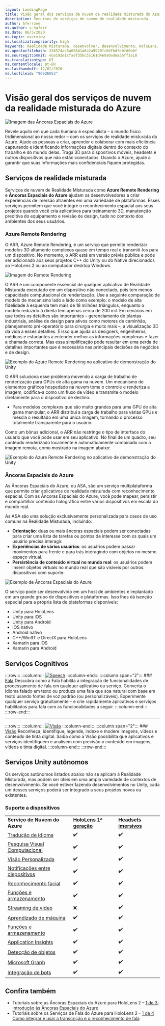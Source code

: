 ```yaml
---
layout: LandingPage
title: Visão geral dos serviços de nuvem da realidade misturada do Azure
description: Recursos de serviços de nuvem de realidade misturada.
author: hferrone
ms.author: v-haferr
ms.date: 06/5/2020
ms.topic: overview
ms.localizationpriority: high
keywords: Realidade Misturada, desenvolver, desenvolvimento, HoloLens, serviços de nuvem, Azure, remote rendering, âncoras espaciais, serviços cognitivos, cognição, unity, machine learning, tradução de fala, pesquisa visual computacional, Microsoft Graph
ms.openlocfilehash: 338574ac5a06841a6a2a9920fc0dfbdfdbfd0bbf
ms.sourcegitcommit: eba192e1cfaef35bc55161d4e9a0adea36ff1a18
ms.translationtype: HT
ms.contentlocale: pt-BR
ms.lasthandoff: 12/02/2020
ms.locfileid: "96526053"
---
```

# <a name="azure-mixed-reality-cloud-services-overview"></a>Visão geral dos serviços de nuvem da realidade misturada do Azure

![ Imagem das Âncoras Espaciais do Azure](../design/images/AzureSpatialAnchors.jpg)

Revele aquilo em que cada humano é especialista – o mundo físico tridimensional ao nosso redor – com os serviços de realidade misturada do Azure. Ajude as pessoas a criar, aprender e colaborar com mais eficiência capturando e identificando informações digitais dentro do contexto do trabalho e do mundo delas. Traga 3D para dispositivos móveis, headsets e outros dispositivos que não estão conectados. Usando o Azure, ajude a garantir que suas informações mais confidenciais fiquem protegidas.

## <a name="mixed-reality-services"></a>Serviços de realidade misturada

Serviços de nuvem de Realidade Misturada como **Azure Remote Rendering** e **Âncoras Espaciais do Azure** ajudam os desenvolvedores a criar experiências de imersão atraentes em uma variedade de plataformas. Esses serviços permitem que você integre o reconhecimento espacial aos seus projetos quando você cria aplicativos para treinamento 3D, manutenção preditiva do equipamento e revisão de design, tudo no contexto dos ambientes dos seus usuários.

### <a name="azure-remote-rendering"></a>Azure Remote Rendering
O ARR, Azure Remote Rendering, é um serviço que permite renderizar modelos 3D altamente complexos quase em tempo real e transmiti-los para um dispositivo. No momento, o ARR está em versão prévia pública e pode ser adicionado aos seus projetos C++ do Unity ou do Native direcionados ao HoloLens 2 ou ao computador desktop Windows.

![ Imagem do Remote Rendering](../design/images/RemoteRendering.jpg)

O ARR é um componente essencial de qualquer aplicativo de Realidade Misturada executado em um dispositivo não conectado, pois tem menos capacidade computacional de renderização. Use a seguinte comparação de modelo de mecanismo lado a lado como exemplo: o modelo de alta fidelidade à esquerda tem mais de 18 milhões triângulos, enquanto o modelo reduzido à direita tem apenas cerca de 200 mil. Em cenários em que todos os detalhes são importantes – gerenciamento de plantas industriais, análise de design para ativos como motores de caminhão, planejamento pré-operatório para cirurgia e muito mais –, a visualização 3D dá vida a esses detalhes. É isso que ajuda os designers, engenheiros, médicos e estudantes a entender melhor as informações complexas e fazer a chamada correta. Mas essa simplificação pode resultar em uma perda de detalhes importantes que é necessária nas principais decisões de negócios e de design.

![Exemplo do Azure Remote Rendering no aplicativo de demonstração do Unity](images/arr-engine.png)

O ARR soluciona esse problema movendo a carga de trabalho de renderização para GPUs de alta gama na nuvem. Um mecanismo de elementos gráficos hospedado na nuvem toma o controle e renderiza a imagem, codifica-a como um fluxo de vídeo e transmite o modelo diretamente para o dispositivo de destino. 

* Para modelos complexos que são muito grandes para uma GPU de alta gama manipular, o ARR distribui a carga de trabalho para várias GPUs e mescla o resultado em uma única imagem, tornando o processo totalmente transparente para o usuário. 

Como um bônus adicional, o ARR não restringe o tipo de interface do usuário que você pode usar em seu aplicativo. No final de um quadro, seu conteúdo renderizado localmente é automaticamente combinado com a imagem remota, como mostrado na imagem abaixo:

![Exemplo do Azure Remote Rendering no aplicativo de demonstração do Unity](images/showcase-app.png)

### <a name="azure-spatial-anchors"></a>Âncoras Espaciais do Azure
As Âncoras Espaciais do Azure, ou ASA, são um serviço multiplataforma que permite criar aplicativos de realidade misturada com reconhecimento espacial. Com as Âncoras Espaciais do Azure, você pode mapear, persistir e compartilhar conteúdo holográfico entre vários dispositivos em escala do mundo real. 

As ASA são uma solução exclusivamente personalizada para casos de uso comuns na Realidade Misturada, incluindo:
* **Orientação**: duas ou mais âncoras espaciais podem ser conectadas para criar uma lista de tarefas ou pontos de interesse com os quais um usuário precisa interagir.
* **Experiências de vários usuários**: os usuários podem passar movimentos para frente e para trás interagindo com objetos no mesmo espaço virtual.
* **Persistência de conteúdo virtual no mundo real**: os usuários podem inserir objetos virtuais no mundo real que são visíveis por outros dispositivos com suporte.

![Exemplo de Âncoras Espaciais do Azure](images/persistence.gif)

O serviço pode ser desenvolvido em um host de ambientes e implantado em um grande grupo de dispositivos e plataformas. Isso lhes dá isenção especial para a própria lista de plataformas disponíveis:
* Unity para HoloLens
* Unity para iOS
* Unity para Android
* iOS nativo
* Android nativo
* C++/WinRT e DirectX para HoloLens
* Xamarin para iOS
* Xamarin para Android

## <a name="cognitive-services"></a>Serviços Cognitivos

:::row:::
    :::column:::
       [![Speech](../whats-new/images/speech.jpg)](https://docs.microsoft.com/azure/cognitive-services/speech-service/)
    :::column-end:::
    :::column span="2":::
        ### <a name="speech"></a>[Fala](https://docs.microsoft.com/azure/cognitive-services/speech-service/)
        Descubra como a Fala habilita a integração de funcionalidades de processamento de fala em qualquer aplicativo ou serviço. Converta o idioma falado em texto ou produza uma fala que soa natural com base em texto usando fontes de voz padrão (ou personalizáveis). Experimente qualquer serviço gratuitamente – e crie rapidamente aplicativos e serviços habilitados para fala com as funcionalidades a seguir.
    :::column-end:::
:::row-end:::

---

:::row:::
    :::column:::
       [![Visão](../whats-new/images/vision.jpg)](https://docs.microsoft.com/azure/cognitive-services/computer-vision/)
    :::column-end:::
    :::column span="2":::
        ### <a name="vision"></a>[Visão](https://docs.microsoft.com/azure/cognitive-services/computer-vision/)
        Reconheça, identifique, legende, indexe e modere imagens, vídeos e conteúdo de tinta digital. Saiba como a Visão possibilita que aplicativos e serviços identifiquem e analisem com precisão o conteúdo em imagens, vídeos e tinta digital.
    :::column-end:::
:::row-end:::


## <a name="standalone-unity-services"></a>Serviços Unity autônomos

Os serviços autônomos listados abaixo não se aplicam à Realidade Misturada, mas podem ser úteis em uma ampla variedade de contextos de desenvolvimento. Se você estiver fazendo desenvolvimentos no Unity, cada um desses serviços poderá ser integrado a seus projetos novos ou existentes.

### <a name="device-support"></a>Suporte a dispositivos
<table>
    <tr>
        <td><strong>Serviço de Nuvem do Azure</strong></td>
        <td><a href="../hololens-hardware-details.md"><strong>HoloLens 1ª geração</strong></a></td>
        <td><a href="../discover/immersive-headset-hardware-details.md"><strong>Headsets imersivos</strong></a></td>
    </tr>
     <tr>
        <td><a href="unity/tutorials/mr-azure-301.md">Tradução de idioma</a></td>
        <td>✔️</td>
        <td>✔️</td>
    </tr>
    <tr>
        <td><a href="unity/tutorials/mr-azure-302.md">Pesquisa Visual Computacional</a></td>
        <td>✔️</td>
        <td>✔️</td>
    </tr>
    <tr>
        <td><a href="unity/tutorials/mr-azure-302b.md">Visão Personalizada</a></td>
        <td>✔️</td>
        <td>✔️</td>
    </tr>
    <tr>
        <td><a href="unity/tutorials/mr-azure-303.md">Notificações entre dispositivos</a></td>
        <td>✔️</td>
        <td>✔️</td>
    </tr>
    <tr>
        <td><a href="unity/tutorials/mr-azure-304.md">Reconhecimento facial</a></td>
        <td>✔️</td>
        <td>✔️</td>
    </tr>
    <tr>
        <td><a href="unity/tutorials/mr-azure-305.md">Funções e armazenamento</a></td>
        <td>✔️</td>
        <td>✔️</td>
    </tr>
    <tr>
        <td><a href="unity/tutorials/mr-azure-306.md">Streaming de vídeo</a></td>
        <td>❌</td>
        <td>✔️</td>
    </tr>
    <tr>
        <td><a href="unity/tutorials/mr-azure-307.md">Aprendizado de máquina</a></td>
        <td>✔️</td>
        <td>✔️</td>
    </tr>
    <tr>
        <td><a href="unity/tutorials/mr-azure-308.md"mr-azure-308.md">Funções e armazenamento</a></td>
        <td>✔️</td>
        <td>✔️</td>
    </tr>
    <tr>
        <td><a href="unity/tutorials/mr-azure-309.md">Application Insights</a></td>
        <td>✔️</td>
        <td>✔️</td>
    </tr>
    <tr>
        <td><a href="unity/tutorials/mr-azure-310.md">Detecção de objetos</a></td>
        <td>✔️</td>
        <td>✔️</td>
    </tr>
    <tr>
        <td><a href="unity/tutorials/mr-azure-311.md">Microsoft Graph</a></td>
        <td>✔️</td>
        <td>✔️</td>
    </tr>
    <tr>
        <td><a href="unity/tutorials/mr-azure-312.md">Integração de bots</a></td>
        <td>✔️</td>
        <td>✔️</td>
    </tr>
</table>

## <a name="see-also"></a>Confira também

* Tutoriais sobre as Âncoras Espaciais do Azure para HoloLens 2 – [1 de 3: Introdução às Âncoras Espaciais do Azure](../mrlearning-asa-ch1.md)
* Tutoriais sobre os Serviços de Fala do Azure para HoloLens 2 – [1 de 4 Como integrar e usar a transcrição e o reconhecimento de fala](../develop/unity/tutorials/mrlearning-speechSDK-ch1.md)
